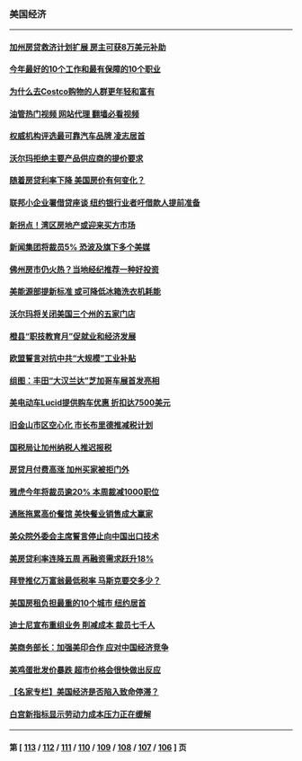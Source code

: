 ### 美国经济
---
#### [加州房贷救济计划扩展 房主可获8万美元补助](../../pages/ncid1078158/n13928651.md?02131645) 
#### [今年最好的10个工作和最有保障的10个职业](../../pages/ncid1078158/n13925955.md?02131645) 
#### [为什么去Costco购物的人群更年轻和富有](../../pages/ncid1078158/n13927372.md?02131645) 
#### [油管热门视频 网站代理 翻墙必看视频](http://138.2.39.72:81/youtube.html?epic-marker?02131645)
#### [权威机构评选最可靠汽车品牌 凌志居首](../../pages/ncid1078158/n13925956.md?02131645) 
#### [沃尔玛拒绝主要产品供应商的提价要求](../../pages/ncid1078158/n13927821.md?02131645) 
#### [随着房贷利率下降 美国房价有何变化？](../../pages/ncid1078158/n13927408.md?02131645) 
#### [联邦小企业署借贷座谈 纽约银行业者吁借款人提前准备](../../pages/ncid1078158/n13927424.md?02131645) 
#### [新拐点！湾区房地产或迎来买方市场](../../pages/ncid1078158/n13927436.md?02131645) 
#### [新闻集团将裁员5% 恐波及旗下多个美媒](../../pages/ncid1078158/n13927314.md?02131645) 
#### [佛州房市仍火热？当地经纪推荐一种好投资](../../pages/ncid1078158/n13927405.md?02131645) 
#### [美能源部提新标准 或可降低冰箱洗衣机耗能](../../pages/ncid1078158/n13927294.md?02131645) 
#### [沃尔玛将关闭美国三个州的五家门店](../../pages/ncid1078158/n13927295.md?02131645) 
#### [橙县“职技教育月”促就业和经济发展](../../pages/ncid1078158/n13927310.md?02131645) 
#### [欧盟誓言对抗中共“大规模”工业补贴](../../pages/ncid1078158/n13927206.md?02131645) 
#### [组图：丰田“大汉兰达”芝加哥车展首发亮相](../../pages/ncid1078158/n13926963.md?02131645) 
#### [美电动车Lucid提供购车优惠 折扣达7500美元](../../pages/ncid1078158/n13926661.md?02131645) 
#### [旧金山市区空心化 市长布里德推减税计划](../../pages/ncid1078158/n13926777.md?02131645) 
#### [国税局让加州纳税人推迟报税](../../pages/ncid1078158/n13926688.md?02131645) 
#### [房贷月付费高涨 加州买家被拒门外](../../pages/ncid1078158/n13926678.md?02131645) 
#### [雅虎今年将裁员逾20% 本周裁减1000职位](../../pages/ncid1078158/n13926632.md?02131645) 
#### [通胀拖累高价餐馆 美快餐业销售成大赢家](../../pages/ncid1078158/n13926585.md?02131645) 
#### [美众院外委会主席誓言停止向中国出口技术](../../pages/ncid1078158/n13926472.md?02131645) 
#### [美房贷利率连降五周 再融资需求跃升18%](../../pages/ncid1078158/n13926139.md?02131645) 
#### [拜登推亿万富翁最低税率 马斯克要交多少？](../../pages/ncid1078158/n13925901.md?02131645) 
#### [美国房租负担最重的10个城市 纽约居首](../../pages/ncid1078158/n13925800.md?02131645) 
#### [迪士尼宣布重组业务 削减成本 裁员七千人](../../pages/ncid1078158/n13925772.md?02131645) 
#### [美商务部长：加强美印合作 应对中国经济竞争](../../pages/ncid1078158/n13925775.md?02131645) 
#### [美鸡蛋批发价暴跌 超市价格会很快做出反应](../../pages/ncid1078158/n13925684.md?02131645) 
#### [【名家专栏】美国经济是否陷入致命停滞？](../../pages/ncid1078158/n13925393.md?02131645) 
#### [白宫新指标显示劳动力成本压力正在缓解](../../pages/ncid1078158/n13925668.md?02131645) 

---
#### 第 [ [113](./113.md?02131645) / [112](./112.md?02131645) / [111](./111.md?02131645) / [110](./110.md?02131645) / [109](./109.md?02131645) / [108](./108.md?02131645) / [107](./107.md?02131645) / [106](./106.md?02131645) ] 页
